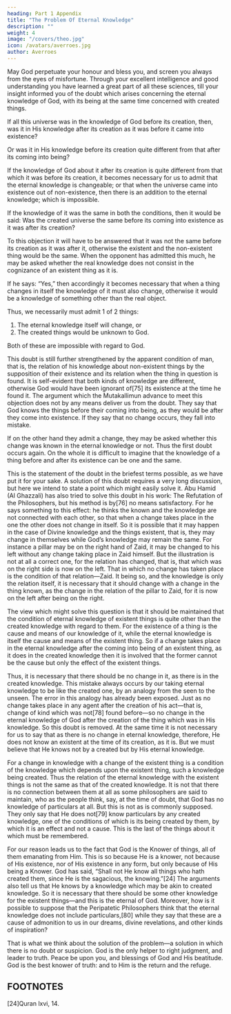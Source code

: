 ```yaml
---
heading: Part 1 Appendix
title: "The Problem Of Eternal Knowledge"
description: ""
weight: 4
image: "/covers/theo.jpg"
icon: /avatars/averroes.jpg
author: Averroes
---
```


<!-- ON THE PROBLEM OF ETERNAL KNOWLEDGE, WHICH AVERROES HAS MENTIONED IN HIS DECISIVE DISCOURSE. -->

May God perpetuate your honour and bless you, and screen you always from the eyes of misfortune. Through your excellent intelligence and good understanding you have learned a great part of all these sciences, till your insight informed you of the doubt which arises concerning the eternal knowledge of God, with its being at the same time concerned with created things. 

<!-- Thus, in the interests of truth, it is now incumbent upon us to remove the doubt from your mind, after we have stated it clearly. For one who does not know the problem adequately cannot very well solve the doubt. -->


If all this universe was in the knowledge of God before its creation, then, was it in His knowledge after its creation as it was before it came into existence? 

Or was it in His knowledge before its creation quite different from that after its coming into being? 

If the knowledge of God about it after its creation is quite different from that which it was before its creation, it becomes necessary for us to admit that the eternal knowledge is changeable; or that when the universe came into existence out of non-existence, then there is an addition to the eternal knowledge; which is impossible. 

If the knowledge of it was the same in both the conditions, then it would be said: Was the created universe the same before its coming into existence as it was after its creation? 

To this objection it will have to be answered that it was not the same before its creation as it was after it, otherwise the existent and the non-existent thing would be the same. When the opponent has admitted this much, he may be asked whether the real knowledge does not consist in the cognizance of an existent thing as it is. 

If he says: “Yes,” then accordingly it becomes necessary that when a thing changes in itself the knowledge of it must also change, otherwise it would be a knowledge of something other than the real object. 

Thus, we necessarily must admit 1 of 2 things:

1. The eternal knowledge itself will change, or 
2. The created things would be unknown to God. 

Both of these are impossible with regard to God. 

This doubt is still further strengthened by the apparent condition of man, that is, the relation of his knowledge about non-existent things by the supposition of their existence and its relation when the thing in question is found. It is self-evident that both kinds of knowledge are different, otherwise God would have been ignorant of[75] its existence at the time he found it. The argument which the Mutakallimun advance to meet this objection does not by any means deliver us from the doubt. They say that God knows the things before their coming into being, as they would be after they come into existence. If they say that no change occurs, they fall into mistake. 

If on the other hand they admit a change, they may be asked whether this change was known in the eternal knowledge or not. Thus the first doubt occurs again. On the whole it is difficult to imagine that the knowledge of a thing before and after its existence can be one and the same.

This is the statement of the doubt in the briefest terms possible, as we have put it for your sake. A solution of this doubt requires a very long discussion, but here we intend to state a point which might easily solve it. Abu Hamid (Al Ghazzali) has also tried to solve this doubt in his work: The Refutation of the Philosophers, but his method is by[76] no means satisfactory. For he says something to this effect: he thinks the known and the knowledge are not connected with each other, so that when a change takes place in the one the other does not change in itself. So it is possible that it may happen in the case of Divine knowledge and the things existent, that is, they may change in themselves while God’s knowledge may remain the same. For instance a pillar may be on the right hand of Zaid, it may be changed to his left without any change taking place in Zaid himself. But the illustration is not at all a correct one, for the relation has changed, that is, that which was on the right side is now on the left. That in which no change has taken place is the condition of that relation—Zaid. It being so, and the knowledge is only the relation itself, it is necessary that it should change with a change in the thing known, as the change in the relation of the pillar to Zaid, for it is now on the left after being on the right.

The view which might solve this question is that it should be maintained that the condition of eternal knowledge of existent things is quite other than the created knowledge with regard to them. For the existence of a thing is the cause and means of our knowledge of it, while the eternal knowledge is itself the cause and means of the existent thing. So if a change takes place in the eternal knowledge after the coming into being of an existent thing, as it does in the created knowledge then it is involved that the former cannot be the cause but only the effect of the existent things. 

Thus, it is necessary that there should be no change in it, as there is in the created knowledge. This mistake always occurs by our taking eternal knowledge to be like the created one, by an analogy from the seen to the unseen. The error in this analogy has already been exposed. Just as no change takes place in any agent after the creation of his act—that is, change of kind which was not[78] found before—so no change in the eternal knowledge of God after the creation of the thing which was in His knowledge. So this doubt is removed. At the same time it is not necessary for us to say that as there is no change in eternal knowledge, therefore, He does not know an existent at the time of its creation, as it is. But we must believe that He knows not by a created but by His eternal knowledge. 

For a change in knowledge with a change of the existent thing is a condition of the knowledge which depends upon the existent thing, such a knowledge being created. Thus the relation of the eternal knowledge with the existent things is not the same as that of the created knowledge. It is not that there is no connection between them at all as some philosophers are said to maintain, who as the people think, say, at the time of doubt, that God has no knowledge of particulars at all. But this is not as is commonly supposed. They only say that He does not[79] know particulars by any created knowledge, one of the conditions of which is its being created by them, by which it is an effect and not a cause. This is the last of the things about it which must be remembered. 

For our reason leads us to the fact that God is the Knower of things, all of them emanating from Him. This is so because He is a knower, not because of His existence, nor of His existence in any form, but only because of His being a Knower. God has said, “Shall not He know all things who hath created them, since He is the sagacious, the knowing.”[24] The arguments also tell us that He knows by a knowledge which may be akin to created knowledge. So it is necessary that there should be some other knowledge for the existent things—and this is the eternal of God. Moreover, how is it possible to suppose that the Peripatetic Philosophers think that the eternal knowledge does not include particulars,[80] while they say that these are a cause of admonition to us in our dreams, divine revelations, and other kinds of inspiration?

That is what we think about the solution of the problem—a solution in which there is no doubt or suspicion. God is the only helper to right judgment, and leader to truth. Peace be upon you, and blessings of God and His beatitude. God is the best knower of truth: and to Him is the return and the refuge.


## FOOTNOTES

[24]Quran lxvi, 14.

